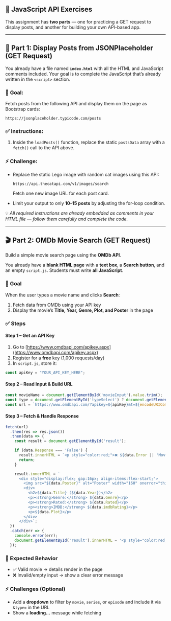 ## 🧠 JavaScript API Exercises

This assignment has **two parts** — one for practicing a GET request to display posts, and another for building your own API-based app.

---

## 🧩 **Part 1: Display Posts from JSONPlaceholder (GET Request)**

You already have a file named **`index.html`** with all the HTML and JavaScript comments included. Your goal is to complete the JavaScript that’s already written in the `<script>` section.

### 🎯 **Goal:**

Fetch posts from the following API and display them on the page as Bootstrap cards:

```
https://jsonplaceholder.typicode.com/posts
```

### ✅ **Instructions:**

1. Inside the `loadPosts()` function, replace the static `postsData` array with a `fetch()` call to the API above.


### ⚡ **Challenge:**

* Replace the static Lego image with random cat images using this API:

  ```
  https://api.thecatapi.com/v1/images/search
  ```

  Fetch one new image URL for each post card.
* Limit your output to only **10–15 posts** by adjusting the for-loop condition.

💡 *All required instructions are already embedded as comments in your HTML file — follow them carefully and complete the code.*

---

## 🎬 **Part 2: OMDb Movie Search (GET Request)**

Build a simple movie search page using the **OMDb API**.

You already have a **blank HTML page** with a **text box**, a **Search button**, and an empty `script.js`. Students must write **all JavaScript**.

### 🎯 Goal

When the user types a movie name and clicks **Search**:

1. Fetch data from OMDb using your API key
2. Display the movie’s **Title, Year, Genre, Plot, and Poster** in the page

### ✅ Steps

#### Step 1 – Get an API Key

1. Go to [https://www.omdbapi.com/apikey.aspx](https://www.omdbapi.com/apikey.aspx)
2. Register for a **free** key (1,000 requests/day)
3. In `script.js`, store it:

```js
const apiKey = "YOUR_API_KEY_HERE";
```

#### Step 2 – Read Input & Build URL

```js
const movieName = document.getElementById('movieInput').value.trim();
const type = document.getElementById('typeSelect') ? document.getElementById('typeSelect').value : '';
const url = `https://www.omdbapi.com/?apikey=${apiKey}&t=${encodeURIComponent(movieName)}&type=${type}`;
```

#### Step 3 – Fetch & Handle Response

```js
fetch(url)
  .then(res => res.json())
  .then(data => {
    const result = document.getElementById('result');

    if (data.Response === 'False') {
      result.innerHTML = `<p style="color:red;">❌ ${data.Error || 'Movie not found.'}</p>`;
      return;
    }

    result.innerHTML = `
      <div style="display:flex; gap:16px; align-items:flex-start;">
        <img src="${data.Poster}" alt="Poster" width="160" onerror="this.src=''">
        <div>
          <h2>${data.Title} (${data.Year})</h2>
          <p><strong>Genre:</strong> ${data.Genre}</p>
          <p><strong>Rated:</strong> ${data.Rated}</p>
          <p><strong>IMDB:</strong> ${data.imdbRating}</p>
          <p>${data.Plot}</p>
        </div>
      </div>`;
  })
  .catch(err => {
    console.error(err);
    document.getElementById('result').innerHTML = '<p style="color:red;">❌ Network error. Try again.</p>';
  });
```

### 🧪 Expected Behavior

* ✅ Valid movie → details render in the page
* ❌ Invalid/empty input → show a clear error message

### ⚡ Challenges (Optional)

* Add a **dropdown** to filter by `movie`, `series`, or `episode` and include it via `&type=` in the URL
* Show a **loading…** message while fetching
